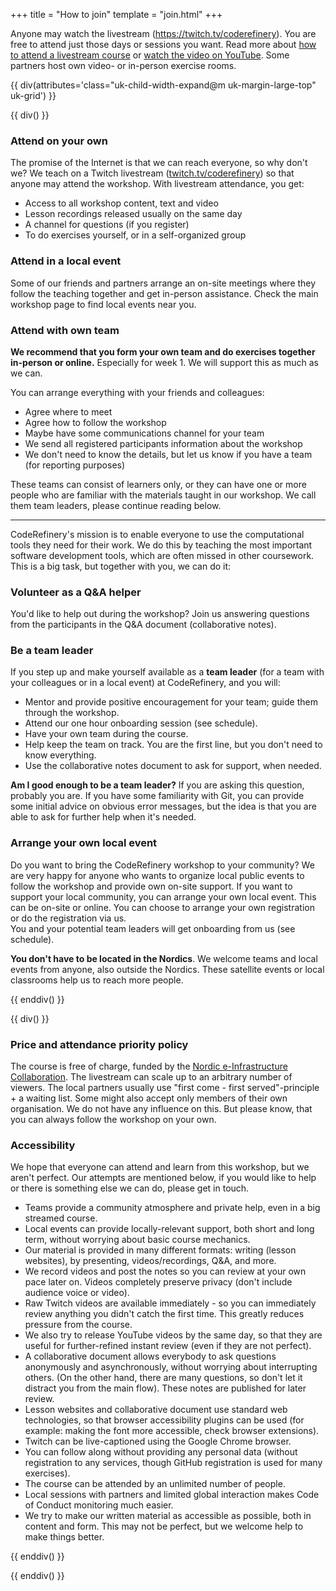 +++
title = "How to join"
template = "join.html"
+++

Anyone may watch the livestream (<https://twitch.tv/coderefinery>).
You are free to attend just those days or sessions you want.
Read more about [how to attend a livestream course](https://coderefinery.github.io/manuals/how-to-attend-stream/) or [watch the video on YouTube](https://youtu.be/QUAZELOioUY).
Some partners host own video- or in-person exercise rooms.


{{ div(attributes='class="uk-child-width-expand@m uk-margin-large-top" uk-grid') }}

{{ div() }}


### Attend on your own

The promise of the Internet is that we can reach everyone, so why
don't we?  We teach on a Twitch livestream
([twitch.tv/coderefinery](https://twitch.tv/coderefinery)) so that
anyone may attend the workshop.  With livestream attendance, you get:
- Access to all workshop content, text and video
- Lesson recordings released usually on the same day
- A channel for questions (if you register)
- To do exercises yourself, or in a self-organized group

### Attend in a local event

Some of our friends and partners arrange an on-site meetings where they follow the teaching
together and get in-person assistance. Check the main workshop page to find local events near you. 


### Attend with own team

**We recommend that you form your own team and do exercises together in-person
or online.** Especially for week 1. We will support this as much as we can.

You can arrange everything with your friends and colleagues:
- Agree where to meet
- Agree how to follow the workshop
- Maybe have some communications channel for your team
- We send all registered participants information about the workshop
- We don't need to know the details, but let us know if you have a team (for reporting purposes)

These teams can consist of learners only, or they can have one or more people 
who are familiar with the materials taught in our workshop. 
We call them team leaders, please continue reading below.

---

CodeRefinery's mission is to enable everyone to use the computational
tools they need for their work.  We do this by teaching the most important
software development tools, which are often missed in other coursework.
This is a big task, but together with you, we can do it:

### Volunteer as a Q&A helper

You'd like to help out during the workshop? 
Join us answering questions from the participants in the Q&A document (collaborative notes).

### Be a team leader

If you step up and make yourself available as a **team leader** (for a team with your colleagues or in a local event) at CodeRefinery, and you will:
- Mentor and provide positive encouragement for your team; guide them
  through the workshop.
- Attend our one hour onboarding session (see schedule).
- Have your own team during the course.
- Help keep the team on track.  You are the first line, but you don't
  need to know everything.
- Use the collaborative notes document to ask for support, when needed. 

**Am I good enough to be a team leader?**  If you are asking this
question, probably you are. If you have some familiarity with
Git, you can provide some initial advice on obvious error messages,
but the idea is that you are able to ask for further help when it's needed.

### Arrange your own local event

Do you want to bring the CodeRefinery workshop to your community? 
We are very happy for anyone who wants to organize local public events
 to follow the workshop and provide own on-site support.
If you want to support your local community,
 you can arrange your own local event. This can be on-site or online.
You can choose to arrange your own registration or do the registration via us.  
You and your potential team leaders will get onboarding from us (see schedule).


**You don't have to be located in the Nordics**. We welcome teams and local events from
anyone, also outside the Nordics. These satellite events or local classrooms help
us to reach more people.

{{ enddiv() }}

{{ div() }}


### Price and attendance priority policy

The course is free of charge, funded by the [Nordic e-Infrastructure
Collaboration](https://neic.no/).  The livestream can scale up to an arbitrary
number of viewers.  The local partners usually use "first come - first
served"-principle + a waiting list.  Some might also accept only members of
their own organisation. We do not have any influence on this. 
But please know, that you can always follow the workshop on your own.


### Accessibility

We hope that everyone can attend and learn from this workshop, but we
aren't perfect.  Our attempts are mentioned below, if you would like
to help or there is something else we can do, please get in touch.

* Teams provide a community atmosphere
  and private help, even in a big streamed course.
* Local events can provide locally-relevant support, both short and
  long term, without worrying about basic course mechanics.
* Our material is provided in many different formats: writing (lesson
  websites), by presenting, videos/recordings, Q&A, and more.
* We record videos and post the notes so you can review at your own
  pace later on.  Videos completely preserve privacy (don't include
  audience voice or video).
* Raw Twitch videos are available immediately - so you can immediately
  review anything you didn't catch the first time.  This greatly
  reduces pressure from the course.
* We also try to release YouTube videos by the same day, so
  that they are useful for further-refined instant review (even if
  they are not perfect).
* A collaborative document allows everybody to ask questions anonymously and
  asynchronously, without worrying about interrupting others.  (On the
  other hand, there are many questions, so don't let it distract you
  from the main flow).  These notes are published for later review.
* Lesson websites and collaborative document use standard web technologies, so that
  browser accessibility plugins can be used (for example: making the
  font more accessible, check browser extensions).
* Twitch can be live-captioned using the Google Chrome browser.
* You can follow along without providing any personal data
  (without registration to any services, though GitHub registration is
  used for many exercises).
* The course can be attended by an unlimited number of
  people.
* Local sessions with partners and limited global interaction makes
  Code of Conduct monitoring much easier.
* We try to make our written material as accessible as possible, both
  in content and form.  This may not be perfect, but we welcome help
  to make things better.

{{ enddiv() }}

{{ enddiv() }}
